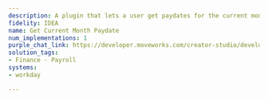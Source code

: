 ```yaml
---
description: A plugin that lets a user get paydates for the current month.
fidelity: IDEA
name: Get Current Month Paydate
num_implementations: 1
purple_chat_link: https://developer.moveworks.com/creator-studio/developer-tools/purple-chat-builder/?workspace=%7B%22title%22%3A%22My+Workspace%22%2C%22botSettings%22%3A%7B%22name%22%3A%22%22%2C%22imageUrl%22%3A%22%22%7D%2C%22mocks%22%3A%5B%7B%22id%22%3A2000%2C%22title%22%3A%22New+Mock%22%2C%22transcript%22%3A%7B%22settings%22%3A%7B%22colorStyle%22%3A%22LIGHT%22%2C%22startTime%22%3A%2211%3A43+AM%22%2C%22defaultPerson%22%3A%22GWEN%22%2C%22editable%22%3Atrue%2C%22botName%22%3A%22%22%2C%22botImageUrl%22%3A%22%22%7D%2C%22messages%22%3A%5B%7B%22from%22%3A%22USER%22%2C%22text%22%3A%22%3Cp%3E%5C%22I%27m+trying+to+find+out+the+payment+date+for+the+current+month.+Can+you+help%3F%3C%2Fp%3E%22%7D%2C%7B%22from%22%3A%22BOT%22%2C%22text%22%3A%22%3Cp%3EHere+are+the+paydates+for+this+month%3A+15th+and+30th.%3Cbr%3E%3Cbr%3EIs+there+anything+else+I+can+help+you+with%3F%3C%2Fp%3E%22%7D%5D%7D%7D%5D%7D
solution_tags:
- Finance - Payroll
systems:
- workday

---
```

